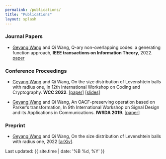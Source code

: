 ```yaml
---
permalink: /publications/
title: "Publications"
layout: splash
---
```


### Journal Papers

- <u>Geyang Wang</u> and Qi Wang, Q-ary non-overlapping codes: a generating function approach, **IEEE transactions on Information Theory**, 2022. [paper](https://ieeexplore.ieee.org/document/9758795)

### Conference Proceedings

- <u>Geyang Wang</u> and Qi Wang, On the size distribution of Levenshtein balls with radius one, In 12th International Workshop on Coding and Cryptography. **WCC 2022**. [[paper]](https://www.wcc2022.uni-rostock.de/storages/uni-rostock/Tagungen/WCC2022/Papers/WCC_2022_paper_55.pdf) [[slides]](https://geyang.wang/assets/slides/WCC2022_slides.pdf)

- <u>Geyang Wang</u> and Qi Wang, An OACF-preserving operation based on Parker’s transformation, In 9th International Workshop on Signal Design and its Applications in Communications. **IWSDA 2019**. [[paper](https://arxiv.org/abs/2004.03799)]


### Preprint

- <u>Geyang Wang</u> and Qi Wang, On the size distribution of Levenshtein balls with radius one, 2022 [[arXiv](https://arxiv.org/abs/2204.02201)].




<!-- Last updated: April 6, 2022 -->
Last updated: {{ site.time | date: '%B %d, %Y' }}